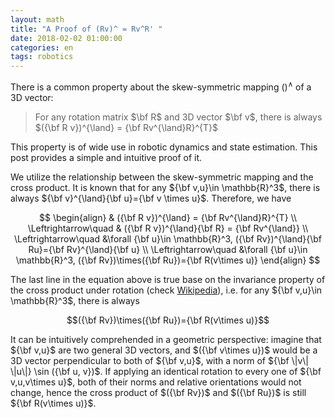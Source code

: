 ```yaml
---
layout: math
title: "A Proof of (Rv)^ = Rv^R' "
date: 2018-02-02 01:00:00
categories: en
tags: robotics
---
```


There is a common property about the skew-symmetric mapping $()^\land$ of a 3D vector:

> For any rotation matrix $\bf R$ and 3D vector $\bf v$, there is always $({\bf R v})^{\land} = {\bf Rv^{\land}R}^{T}$

This property is of wide use in robotic dynamics and state estimation.
This post provides a simple and intuitive proof of it.

We utilize the relationship between the skew-symmetric mapping and the cross product.
It is known that for any ${\bf v,u}\in \mathbb{R}^3$, there is always ${\bf v}^{\land}{\bf u}={\bf v \times u}$.
Therefore, we have

$$
\begin{align}
& ({\bf R v})^{\land} = {\bf Rv^{\land}R}^{T} \\
\Leftrightarrow\quad & ({\bf R v})^{\land}{\bf R} = {\bf Rv^{\land}} \\
\Leftrightarrow\quad &\forall {\bf u}\in \mathbb{R}^3, ({\bf Rv})^{\land}{\bf Ru}={\bf Rv}^{\land}{\bf u} \\
\Leftrightarrow\quad &\forall {\bf u}\in \mathbb{R}^3, ({\bf Rv})\times({\bf Ru})={\bf R(v\times u)}
\end{align}
$$

The last line in the equation above is true base on the invariance property of the cross product under rotation
(check [Wikipedia](https://en.wikipedia.org/wiki/Cross_product#Algebraic_properties)), i.e.
for any ${\bf v,u}\in \mathbb{R}^3$, there is always

$$({\bf Rv})\times({\bf Ru})={\bf R(v\times u)}$$ 

It can be intuitively comprehended in a geometric perspective:
imagine that ${\bf v,u}$ are two general 3D vectors, and $({\bf v\times u})$ would be a 3D vector 
perpendicular to both of ${\bf v,u}$, with a norm of ${\bf \|v\| \|u\|} \sin ({\bf u, v})$.
If applying an identical rotation to every one of ${\bf v,u,v\times u}$, both of their norms and relative orientations would not change,
hence the cross product of $({\bf Rv})$ and $({\bf Ru})$ is still ${\bf R(v\times u)}$.
